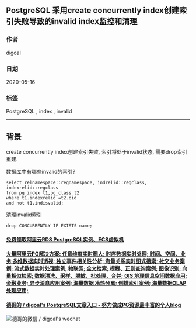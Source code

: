 ## PostgreSQL 采用create concurrently index创建索引失败导致的invalid index监控和清理  
    
### 作者    
digoal    
    
### 日期    
2020-05-16    
    
### 标签    
PostgreSQL , index , invalid    
    
----    
    
## 背景    
create concurrently index创建索引失败, 索引将处于invalid状态, 需要drop索引重建.  
  
数据库中有哪些invalid的索引?  
  
```  
select relnamespace::regnamespace, indrelid::regclass, indexrelid::regclass   
from pg_index t1,pg_class t2   
where t1.indexrelid =t2.oid   
and not t1.indisvalid;  
```  
    
清理invalid索引  
  
```  
drop CONCURRENTLY IF EXISTS name;  
```  
    
  
  
  
  
  
  
  
  
  
  
  
  
  
  
  
  
  
#### [免费领取阿里云RDS PostgreSQL实例、ECS虚拟机](https://www.aliyun.com/database/postgresqlactivity "57258f76c37864c6e6d23383d05714ea")
  
  
#### [大量阿里云PG解决方案: 任意维度实时圈人; 时序数据实时处理; 时间、空间、业务 多维数据实时透视; 独立事件相关性分析; 海量关系实时图式搜索; 社交业务案例; 流式数据实时处理案例; 物联网; 全文检索; 模糊、正则查询案例; 图像识别; 向量相似检索; 数据清洗、采样、脱敏、批处理、合并; GIS 地理信息空间数据应用; 金融业务; 异步消息应用案例; 海量数据 冷热分离; 倒排索引案例; 海量数据OLAP处理应用;](https://yq.aliyun.com/topic/118 "40cff096e9ed7122c512b35d8561d9c8")
  
  
#### [德哥的 / digoal's PostgreSQL文章入口 - 努力做成PG资源最丰富的个人blog](https://github.com/digoal/blog/blob/master/README.md "22709685feb7cab07d30f30387f0a9ae")
  
  
![德哥的微信 / digoal's wechat](../pic/digoal_weixin.jpg "f7ad92eeba24523fd47a6e1a0e691b59")
  
